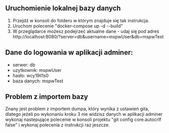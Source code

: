 ## Uruchomienie lokalnej bazy danych
1. Przejdź w konsoli do folderu w którym znajduje się tak instrukcja.
2. Uruchom polecenie "docker-compose up -d --build"
3. W przeglądarce możesz podejrzeć aktualne dane - udaj się pod adres http://localhost:8080/?server=db&username=mspwUser&db=mspwTest

## Dane do logowania w aplikacji adminer:
* serwer: db
* uzytkownik: mspwUser
* hasło: wcy19il1s0
* baza danych: mspwTest

## Problem z importem bazy
Znany jest problem z importem dumpa, który wynika z ustawień gita, 
dlatego jeżeli po wykonaniu kroku 3 nie widzisz danych w aplikacji adminer
wykonaj nastepujące polecenie w konsoli projektu "git config core.autocrlf false" i wykonaj polecenia z instrukcji raz jeszcze.